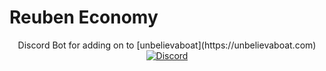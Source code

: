 # Reuben Economy
<div align="center"> 
Discord Bot for adding on to  [unbelievaboat](https://unbelievaboat.com)

<br>
    <a href="https://discord.gg/sBFWp6ZfMb">
    <img src="https://img.shields.io/discord/718450019899801702?color=%235865f2&label=Discord&logo=Discord&style=for-the-badge" alt="Discord">
    </a>
<br>

